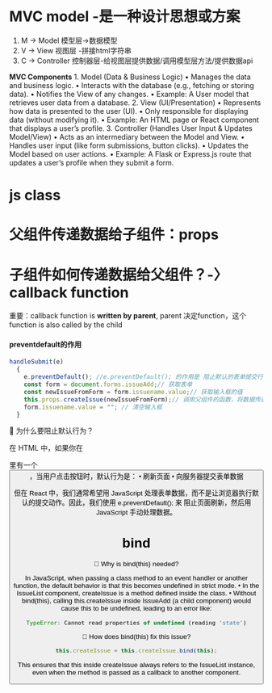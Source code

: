 # MVC model -是一种设计思想或方案
1. M -> Model 模型层->数据模型
2. V -> View 视图层 -拼接html字符串
3. C -> Controller 控制器层-给视图层提供数据/调用模型层方法/提供数据api

**MVC Components**
	1.	Model (Data & Business Logic)
	•	Manages the data and business logic.
	•	Interacts with the database (e.g., fetching or storing data).
	•	Notifies the View of any changes.
	•	Example: A User model that retrieves user data from a database.
	2.	View (UI/Presentation)
	•	Represents how data is presented to the user (UI).
	•	Only responsible for displaying data (without modifying it).
	•	Example: An HTML page or React component that displays a user’s profile.
	3.	Controller (Handles User Input & Updates Model/View)
	•	Acts as an intermediary between the Model and View.
	•	Handles user input (like form submissions, button clicks).
	•	Updates the Model based on user actions.
	•	Example: A Flask or Express.js route that updates a user’s profile when they submit a form.

# js class
# 父组件传递数据给子组件：props
# 子组件如何传递数据给父组件？-〉callback function
重要：callback function is **written by parent**, parent 决定function，这个function is also called by the child 

#### preventdefault的作用
```js
handleSubmit(e)
  {
    e.preventDefault(); //e.preventDefault(); 的作用是 阻止默认的表单提交行为。
    const form = document.forms.issueAdd;// 获取表单
    const newIssueFromForm = form.issuename.value;// 获取输入框的值
    this.props.createIssue(newIssueFromForm);// 调用父组件的函数，将数据传递给父组件
    form.issuename.value = ""; // 清空输入框
  }
```
📌 为什么要阻止默认行为？

在 HTML 中，如果你在 <form> 里有一个 <button type="submit">，当用户点击按钮时，默认行为是：
	•	刷新页面
	•	向服务器提交表单数据

但在 React 中，我们通常希望用 JavaScript 处理表单数据，而不是让浏览器执行默认的提交动作。因此，我们使用 e.preventDefault(); 来 阻止页面刷新，然后用 JavaScript 手动处理数据。

# bind
🚀 Why is bind(this) needed?

In JavaScript, when passing a class method to an event handler or another function, the default behavior is that this becomes undefined in strict mode.
	•	In the IssueList component, createIssue is a method defined inside the class.
	•	Without bind(this), calling this.createIssue inside IssueAdd (a child component) would cause this to be undefined, leading to an error like:
```js
TypeError: Cannot read properties of undefined (reading 'state')
```

📌 How does bind(this) fix this issue?
```js
this.createIssue = this.createIssue.bind(this);
```
This ensures that this inside createIssue always refers to the IssueList instance, even when the method is passed as a callback to another component.